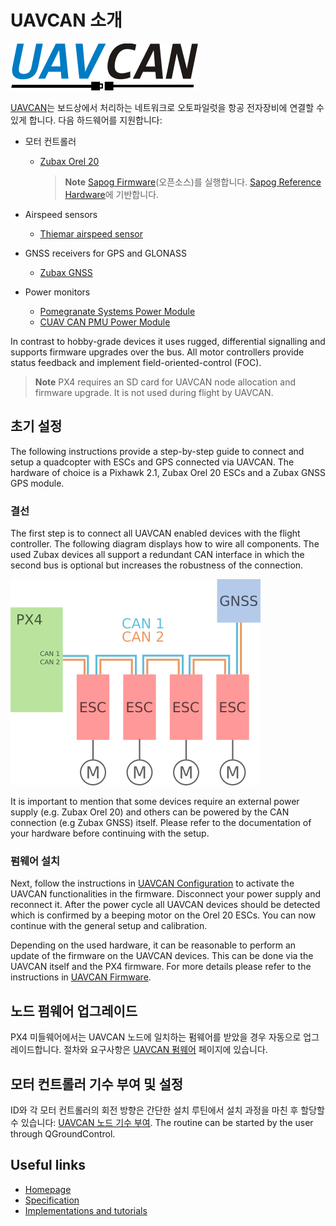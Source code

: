 # UAVCAN 소개

![UAVCAN Logo](../../assets/uavcan-logo-transparent.png)

[UAVCAN](http://uavcan.org)는 보드상에서 처리하는 네트워크로 오토파일럿을 항공 전자장비에 연결할 수 있게 합니다. 다음 하드웨어를 지원합니다:

* 모터 컨트롤러
  
  * [Zubax Orel 20](https://zubax.com/product/zubax-orel-20)
    
    > **Note** [Sapog Firmware](https://github.com/px4/sapog)(오픈소스)를 실행합니다. [Sapog Reference Hardware](https://github.com/PX4/Hardware/tree/master/sapog_reference_hardware)에 기반합니다.

* Airspeed sensors
  
  * [Thiemar airspeed sensor](https://github.com/thiemar/airspeed)
* GNSS receivers for GPS and GLONASS 
  * [Zubax GNSS](https://zubax.com/products/gnss_2)
* Power monitors 
  * [Pomegranate Systems Power Module](http://docs.px4.io/master/en/power_module/pomegranate_systems_pm.html)
  * [CUAV CAN PMU Power Module](http://docs.px4.io/master/en/power_module/cuav_can_pmu.html)

In contrast to hobby-grade devices it uses rugged, differential signalling and supports firmware upgrades over the bus. All motor controllers provide status feedback and implement field-oriented-control \(FOC\).

> **Note** PX4 requires an SD card for UAVCAN node allocation and firmware upgrade. It is not used during flight by UAVCAN.

## 초기 설정

The following instructions provide a step-by-step guide to connect and setup a quadcopter with ESCs and GPS connected via UAVCAN. The hardware of choice is a Pixhawk 2.1, Zubax Orel 20 ESCs and a Zubax GNSS GPS module.

### 결선

The first step is to connect all UAVCAN enabled devices with the flight controller. The following diagram displays how to wire all components. The used Zubax devices all support a redundant CAN interface in which the second bus is optional but increases the robustness of the connection.

![UAVCAN Wiring](../../assets/UAVCAN_wiring.png)

It is important to mention that some devices require an external power supply \(e.g. Zubax Orel 20\) and others can be powered by the CAN connection \(e.g Zubax GNSS\) itself. Please refer to the documentation of your hardware before continuing with the setup.

### 펌웨어 설치

Next, follow the instructions in [UAVCAN Configuration](../uavcan/node_enumeration.md) to activate the UAVCAN functionalities in the firmware. Disconnect your power supply and reconnect it. After the power cycle all UAVCAN devices should be detected which is confirmed by a beeping motor on the Orel 20 ESCs. You can now continue with the general setup and calibration.

Depending on the used hardware, it can be reasonable to perform an update of the firmware on the UAVCAN devices. This can be done via the UAVCAN itself and the PX4 firmware. For more details please refer to the instructions in [UAVCAN Firmware](../uavcan/node_firmware.md).

## 노드 펌웨어 업그레이드

PX4 미들웨어에서는 UAVCAN 노드에 일치하는 펌웨어를 받았을 경우 자동으로 업그레이드합니다. 절차와 요구사항은 [UAVCAN 펌웨어](../uavcan/node_firmware.md) 페이지에 있습니다.

## 모터 컨트롤러 기수 부여 및 설정

ID와 각 모터 컨트롤러의 회전 방향은 간단한 설치 루틴에서 설치 과정을 마친 후 할당할 수 있습니다: [UAVCAN 노드 기수 부여](../uavcan/node_enumeration.md). The routine can be started by the user through QGroundControl.

## Useful links

* [Homepage](http://uavcan.org)
* [Specification](https://uavcan.org/specification/)
* [Implementations and tutorials](http://uavcan.org/Implementations)